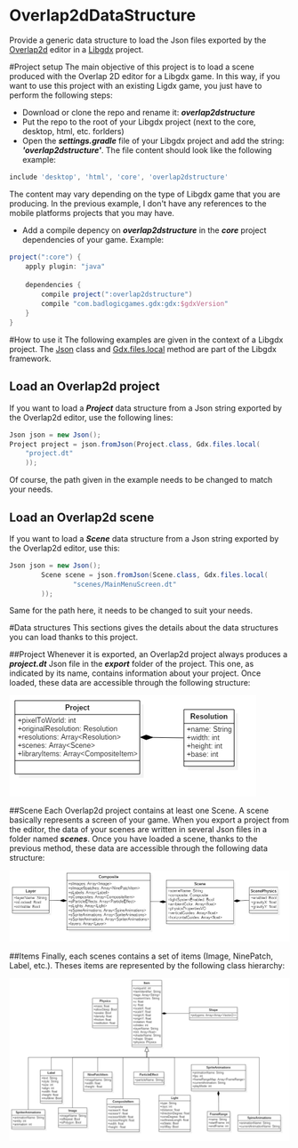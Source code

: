 # Overlap2dDataStructure
Provide a generic data structure to load the Json files exported by the [Overlap2d](http://overlap2d.com/) editor in a [Libgdx](https://libgdx.badlogicgames.com/) project.

#Project setup
The main objective of this project is to load a scene produced with the Overlap 2D editor for a Libgdx game. In this way, if you want to use this project with an existing Ligdx game, you just have to perform the following steps:

* Download or clone the repo and rename it: ***overlap2dstructure***
* Put the repo to the root of your Libgdx project (next to the core, desktop, html, etc. forlders)
* Open the ***settings.gradle*** file of your Libgdx project and add the string: ***'overlap2dstructure'***. The file content should look like the following example: 
```gradle
include 'desktop', 'html', 'core', 'overlap2dstructure'
```
The content may vary depending on the type of Libgdx game that you are producing. In the previous example, I don't have any references to the mobile platforms projects that you may have.

* Add a compile depency on ***overlap2dstructure*** in the ***core*** project dependencies of your game. Example: 

```gradle
project(":core") {
    apply plugin: "java"

    dependencies {
        compile project(":overlap2dstructure")
        compile "com.badlogicgames.gdx:gdx:$gdxVersion"
    }
}
```

#How to use it
The following examples are given in the context of a Libgdx project. The [Json](https://github.com/libgdx/libgdx/wiki/Reading-&-writing-JSON) class and [Gdx.files.local](https://github.com/libgdx/libgdx/wiki/File-handling) method are part of the Libgdx framework.

## Load an Overlap2d project
If you want to load a ***Project*** data structure from a Json string exported by the Overlap2d editor, use the following lines:
```java
Json json = new Json();
Project project = json.fromJson(Project.class, Gdx.files.local(
	"project.dt"
	));
```
Of course, the path given in the example needs to be changed to match your needs. 

## Load an Overlap2d scene
If you want to load a ***Scene*** data structure from a Json string exported by the Overlap2d editor, use this:
```java
Json json = new Json();
        Scene scene = json.fromJson(Scene.class, Gdx.files.local(
                "scenes/MainMenuScreen.dt"
        ));
```
Same for the path here, it needs to be changed to suit your needs.

#Data structures
This sections gives the details about the data structures you can load thanks to this project.

##Project
Whenever it is exported, an Overlap2d project always produces a ***project.dt*** Json file in the ***export*** folder of the project. This one, as indicated by its name, contains information about your project. Once loaded, these data are accessible through the following structure:

![Project data structure](diagrams/Project.png)

##Scene
Each Overlap2d project contains at least one Scene. A scene basically represents a screen of your game. When you export a project from the editor, the data of your scenes are written in several Json files in a folder named ***scenes***. Once you have loaded a scene, thanks to the previous method, these data are accessible through the following data structure:

![Scene data structure](diagrams/Scene.png)

##Items
Finally, each scenes contains a set of items (Image, NinePatch, Label, etc.). Theses items are represented by the following class hierarchy:

![Item class hierarchy](diagrams/Items.png)
